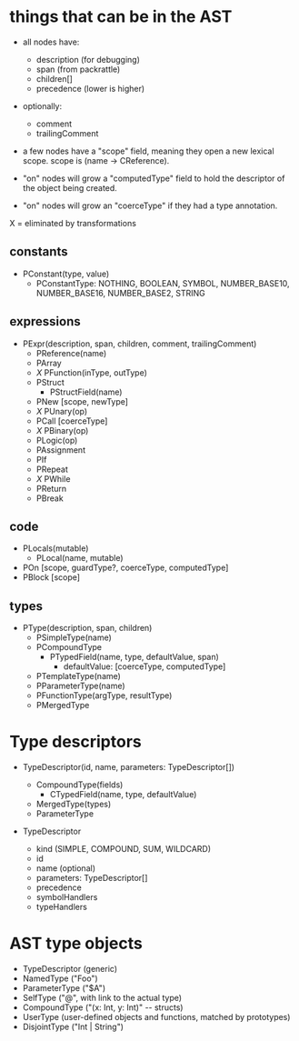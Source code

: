 
# things that can be in the AST

- all nodes have:
  - description (for debugging)
  - span (from packrattle)
  - children[]
  - precedence (lower is higher)
- optionally:
  - comment
  - trailingComment

- a few nodes have a "scope" field, meaning they open a new lexical scope. scope is (name -> CReference).
- "on" nodes will grow a "computedType" field to hold the descriptor of the object being created.
- "on" nodes will grow an "coerceType" if they had a type annotation.

X = eliminated by transformations

## constants

  - PConstant(type, value)
    - PConstantType: NOTHING, BOOLEAN, SYMBOL, NUMBER_BASE10, NUMBER_BASE16, NUMBER_BASE2, STRING

## expressions

  - PExpr(description, span, children, comment, trailingComment)
    - PReference(name)
    - PArray
    - *X* PFunction(inType, outType)
    - PStruct
      - PStructField(name)
    - PNew  [scope, newType]
    - *X* PUnary(op)
    - PCall  [coerceType]
    - *X* PBinary(op)
    - PLogic(op)
    - PAssignment
    - PIf
    - PRepeat
    - *X* PWhile
    - PReturn
    - PBreak

## code

  - PLocals(mutable)
    - PLocal(name, mutable)
  - POn  [scope, guardType?, coerceType, computedType]
  - PBlock  [scope]

## types

  - PType(description, span, children)
    - PSimpleType(name)
    - PCompoundType
      - PTypedField(name, type, defaultValue, span)
        - defaultValue: [coerceType, computedType]
    - PTemplateType(name)
    - PParameterType(name)
    - PFunctionType(argType, resultType)
    - PMergedType


# Type descriptors

  - TypeDescriptor(id, name, parameters: TypeDescriptor[])
    - CompoundType(fields)
      - CTypedField(name, type, defaultValue)
    - MergedType(types)
    - ParameterType

  - TypeDescriptor
      - kind (SIMPLE, COMPOUND, SUM, WILDCARD)
      - id
      - name (optional)
      - parameters: TypeDescriptor[]
      - precedence
      - symbolHandlers
      - typeHandlers




# AST type objects

- TypeDescriptor (generic)
- NamedType ("Foo")
- ParameterType ("$A")
- SelfType ("@", with link to the actual type)
- CompoundType ("(x: Int, y: Int)" -- structs)
- UserType (user-defined objects and functions, matched by prototypes)
- DisjointType ("Int | String")
